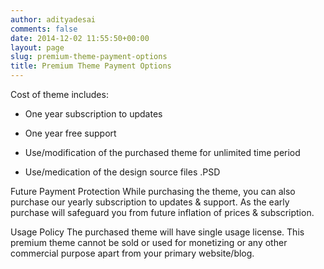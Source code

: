 ```yaml
---
author: adityadesai
comments: false
date: 2014-12-02 11:55:50+00:00
layout: page
slug: premium-theme-payment-options
title: Premium Theme Payment Options
---
```


Cost of theme includes:



	
  * One year subscription to updates

	
  * One year free support

	
  * Use/modification of the purchased theme for unlimited time period

	
  * Use/medication of the design source files .PSD


Future Payment Protection
While purchasing the theme, you can also purchase our yearly subscription to updates & support. As the early purchase will safeguard you from future inflation of prices & subscription.

Usage Policy
The purchased theme will have single usage license. This premium theme cannot be sold or used for monetizing or any other commercial purpose apart from your primary website/blog.
